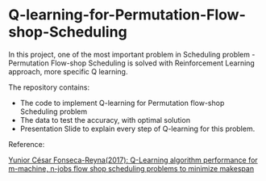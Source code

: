 # Q-learning-for-Permutation-Flow-shop-Scheduling

In this project, one of the most important problem in Scheduling problem - Permutation Flow-shop Scheduling is solved with Reinforcement Learning approach, more specific Q learning.

The repository contains:

- The code to implement Q-learning for Permutation flow-shop Scheduling problem
- The data to test the accuracy, with optimal solution
- Presentation Slide  to explain every step of Q-learning for this problem.

Reference:

[Yunior César Fonseca-Reyna(2017): Q-Learning algorithm performance for m-machine, n-jobs flow shop scheduling problems to minimize makespan](https://www.researchgate.net/publication/317371143_Q-learning_algorithm_performance_for_m-machine_n-jobs_flow_shop_scheduling_problems_to_minimize_makespan)

